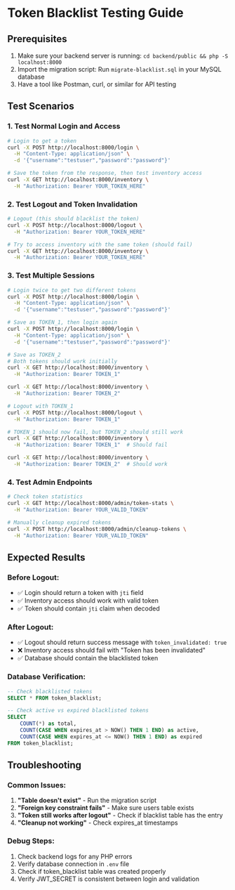 # Token Blacklist Testing Guide

## Prerequisites
1. Make sure your backend server is running: `cd backend/public && php -S localhost:8000`
2. Import the migration script: Run `migrate-blacklist.sql` in your MySQL database
3. Have a tool like Postman, curl, or similar for API testing

## Test Scenarios

### 1. Test Normal Login and Access
```bash
# Login to get a token
curl -X POST http://localhost:8000/login \
  -H "Content-Type: application/json" \
  -d '{"username":"testuser","password":"password"}'

# Save the token from the response, then test inventory access
curl -X GET http://localhost:8000/inventory \
  -H "Authorization: Bearer YOUR_TOKEN_HERE"
```

### 2. Test Logout and Token Invalidation
```bash
# Logout (this should blacklist the token)
curl -X POST http://localhost:8000/logout \
  -H "Authorization: Bearer YOUR_TOKEN_HERE"

# Try to access inventory with the same token (should fail)
curl -X GET http://localhost:8000/inventory \
  -H "Authorization: Bearer YOUR_TOKEN_HERE"
```

### 3. Test Multiple Sessions
```bash
# Login twice to get two different tokens
curl -X POST http://localhost:8000/login \
  -H "Content-Type: application/json" \
  -d '{"username":"testuser","password":"password"}'

# Save as TOKEN_1, then login again
curl -X POST http://localhost:8000/login \
  -H "Content-Type: application/json" \
  -d '{"username":"testuser","password":"password"}'

# Save as TOKEN_2
# Both tokens should work initially
curl -X GET http://localhost:8000/inventory \
  -H "Authorization: Bearer TOKEN_1"

curl -X GET http://localhost:8000/inventory \
  -H "Authorization: Bearer TOKEN_2"

# Logout with TOKEN_1
curl -X POST http://localhost:8000/logout \
  -H "Authorization: Bearer TOKEN_1"

# TOKEN_1 should now fail, but TOKEN_2 should still work
curl -X GET http://localhost:8000/inventory \
  -H "Authorization: Bearer TOKEN_1"  # Should fail

curl -X GET http://localhost:8000/inventory \
  -H "Authorization: Bearer TOKEN_2"  # Should work
```

### 4. Test Admin Endpoints
```bash
# Check token statistics
curl -X GET http://localhost:8000/admin/token-stats \
  -H "Authorization: Bearer YOUR_VALID_TOKEN"

# Manually cleanup expired tokens
curl -X POST http://localhost:8000/admin/cleanup-tokens \
  -H "Authorization: Bearer YOUR_VALID_TOKEN"
```

## Expected Results

### Before Logout:
- ✅ Login should return a token with `jti` field
- ✅ Inventory access should work with valid token
- ✅ Token should contain `jti` claim when decoded

### After Logout:
- ✅ Logout should return success message with `token_invalidated: true`
- ❌ Inventory access should fail with "Token has been invalidated"
- ✅ Database should contain the blacklisted token

### Database Verification:
```sql
-- Check blacklisted tokens
SELECT * FROM token_blacklist;

-- Check active vs expired blacklisted tokens
SELECT 
    COUNT(*) as total,
    COUNT(CASE WHEN expires_at > NOW() THEN 1 END) as active,
    COUNT(CASE WHEN expires_at <= NOW() THEN 1 END) as expired
FROM token_blacklist;
```

## Troubleshooting

### Common Issues:
1. **"Table doesn't exist"** - Run the migration script
2. **"Foreign key constraint fails"** - Make sure users table exists
3. **"Token still works after logout"** - Check if blacklist table has the entry
4. **"Cleanup not working"** - Check expires_at timestamps

### Debug Steps:
1. Check backend logs for any PHP errors
2. Verify database connection in `.env` file
3. Check if token_blacklist table was created properly
4. Verify JWT_SECRET is consistent between login and validation
